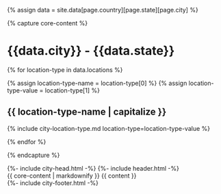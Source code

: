 {% assign data = site.data[page.country][page.state][page.city] %}

{% capture core-content %}

# {{data.city}} - {{data.state}}

{% for location-type in data.locations %}

{% assign location-type-name = location-type[0] %}
{% assign location-type-value = location-type[1] %}

## {{ location-type-name | capitalize }}

{% include city-location-type.md 
  location-type=location-type-value
%}

{% endfor %}

{% endcapture %}

<!DOCTYPE html>
<html lang="{{ page.lang | default: site.lang | default: "en" }}">
{%- include city-head.html -%}

<body>
  {%- include header.html -%}
  <main class="page-content" aria-label="Content">
    <div class="wrapper">
      {{ core-content | markdownify }}
      {{ content }}
    </div>
  </main>
  <script src="https://cdnjs.cloudflare.com/ajax/libs/anchor-js/4.1.0/anchor.min.js"
    integrity="sha256-lZaRhKri35AyJSypXXs4o6OPFTbTmUoltBbDCbdzegg=" crossorigin="anonymous"></script>
  <script>
    anchors.add();
  </script>
  {%- include city-footer.html -%}
</body>

</html>